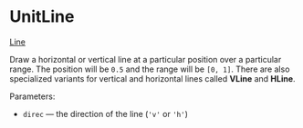 # UnitLine

[Line](/docs/line)

Draw a horizontal or vertical line at a particular position over a particular range. The position will be `0.5` and the range will be `[0, 1]`. There are also specialized variants for vertical and horizontal lines called **VLine** and **HLine**.

Parameters:
- `direc` — the direction of the line (`'v'` or `'h'`)
